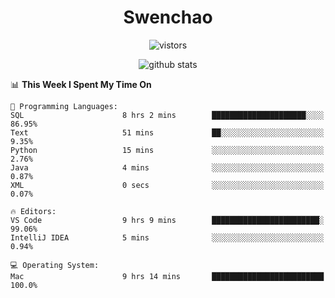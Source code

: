 <h1 align="center">Swenchao</h3>

<p align="center">
  <img src="https://visitor-badge.glitch.me/badge?page_id=Swenchao" alt="vistors" />
</p>

<p align="center">
  <img src="https://github-readme-stats.vercel.app/api?username=Swenchao&count_private=true&show_icons=true&theme=vue-dark&hide_title=true" alt="github stats" />
</p>

<!--START_SECTION:waka-->
📊 **This Week I Spent My Time On** 

```text
💬 Programming Languages: 
SQL                      8 hrs 2 mins        █████████████████████░░░░   86.95% 
Text                     51 mins             ██░░░░░░░░░░░░░░░░░░░░░░░   9.35% 
Python                   15 mins             ░░░░░░░░░░░░░░░░░░░░░░░░░   2.76% 
Java                     4 mins              ░░░░░░░░░░░░░░░░░░░░░░░░░   0.87% 
XML                      0 secs              ░░░░░░░░░░░░░░░░░░░░░░░░░   0.07%

🔥 Editors: 
VS Code                  9 hrs 9 mins        ████████████████████████░   99.06% 
IntelliJ IDEA            5 mins              ░░░░░░░░░░░░░░░░░░░░░░░░░   0.94%

💻 Operating System: 
Mac                      9 hrs 14 mins       █████████████████████████   100.0%

```


<!--END_SECTION:waka-->
